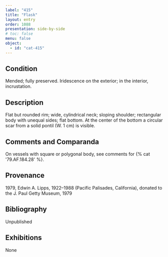 ```yaml
---
label: "415"
title: "Flask"
layout: entry
order: 1088
presentation: side-by-side
# toc: false
menu: false
object:
  - id: "cat-415"
---
```


## Condition

Mended; fully preserved. Iridescence on the exterior; in the interior, incrustation.

## Description

Flat but rounded rim; wide, cylindrical neck; sloping shoulder; rectangular body with unequal sides; flat bottom. At the center of the bottom a circular scar from a solid pontil (W. 1 cm) is visible.

## Comments and Comparanda

On vessels with square or polygonal body, see comments for {% cat '79.AF.184.28' %}.

## Provenance

1979, Edwin A. Lipps, 1922–1988 (Pacific Palisades, California), donated to the J. Paul Getty Museum, 1979

## Bibliography

Unpublished

## Exhibitions

None